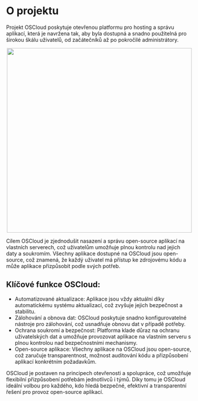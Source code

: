 
# O projektu

Projekt OSCloud poskytuje otevřenou platformu pro hosting a správu aplikací, která je navržena tak, aby byla dostupná a snadno použitelná pro širokou škálu uživatelů, od začátečníků až po pokročilé administrátory.

<center>
<img src="/img/oscloud.png" class="shadow" width="500px">
</center>


Cílem OSCloud je zjednodušit nasazení a správu open-source aplikací na vlastních serverech, což uživatelům umožňuje plnou kontrolu nad jejich daty a soukromím. Všechny aplikace dostupné na OSCloud jsou open-source, což znamená, že každý uživatel má přístup ke zdrojovému kódu a může aplikace přizpůsobit podle svých potřeb.
## Klíčové funkce OSCloud:

- Automatizované aktualizace: Aplikace jsou vždy aktuální díky automatickému systému aktualizací, což zvyšuje jejich bezpečnost a stabilitu.
 - Zálohování a obnova dat: OSCloud poskytuje snadno konfigurovatelné nástroje pro zálohování, což usnadňuje obnovu dat v případě potřeby.
 - Ochrana soukromí a bezpečnost: Platforma klade důraz na ochranu uživatelských dat a umožňuje provozovat aplikace na vlastním serveru s plnou kontrolou nad bezpečnostními mechanismy.
 - Open-source aplikace: Všechny aplikace na OSCloud jsou open-source, což zaručuje transparentnost, možnost auditování kódu a přizpůsobení aplikací konkrétním požadavkům.
 
OSCloud je postaven na principech otevřenosti a spolupráce, což umožňuje flexibilní přizpůsobení potřebám jednotlivců i týmů. Díky tomu je OSCloud ideální volbou pro každého, kdo hledá bezpečné, efektivní a transparentní řešení pro provoz open-source aplikací.